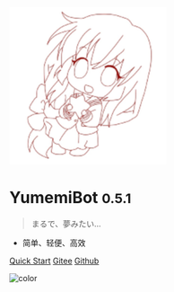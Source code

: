 <!-- _coverpage.md -->

![logo](./public/images/avatar/logo.png)

# YumemiBot <small>0.5.1</small>

> まるで、夢みたい...

- 简单、轻便、高效

[Quick Start](index/)
[Gitee](https://gitee.com/Dc_Yuki/YumemiBot)
[Github](https://github.com/dcyuki/YumemiBot)

<!-- 背景图片 -->

<!-- 背景色 -->

![color](#ffffff)
